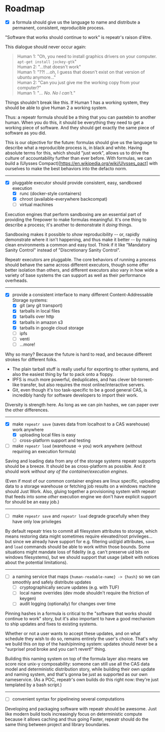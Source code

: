Roadmap
=======

- [x] a formula should give us the language to name and distribute a permanent, consistent, reproducible process.

"Software that works should continue to work" is repeatr's raison d'être.

This dialogue should never occur again:

> Human 1: "Oh, you need to install graphics drivers on your computer.  `apt-get install jockey-gtk`"  
> Human 2: "...that doesn't work"  
> Human 1: "??!  ...oh, I guess that doesn't exist on that version of ubuntu anymore..."  
> Human 2: "Can you just give me the working copy from your computer?"  
> Human 1: "*... No.  No I can't.*"  

Things shouldn't break like this.
If Human 1 has a working system, they should be able to give Human 2 a working system.

Thus: a repeatr formula should be a thing that you can pastebin to another human.
When you do this, it should be everything they need to get a working piece of software.
And they should get exactly the same piece of software as you did.

This is our objective for the future: formulas should give us the language
to describe what a reproducible process is, in black and white.
Having absolute terms for this, which should "just work", allows us to drive
the culture of accountability further than ever before.
With formulas, we can build a (Ulysses Compact)[https://en.wikipedia.org/wiki/Ulysses_pact]
with ourselves to make the best behaviors into the defacto norm.

---

- [x] pluggable executor should provide consistent, easy, sandboxed execution
  - [x] runc (docker-style containers)
  - [x] chroot (available-everywhere backcompat)
  - [ ] virtual machines

Execution engines that perform sandboxing are an essential part of providing the firepower
to make formulas meaningful.
It's one thing to describe a process; it's another to demonstrate it *doing* things.

Sandboxing makes it possible to *show* reproducibility -- or, rapidly demonstrate
where it isn't happening, and thus make it better -- by making clean environments
a common and easy tool.
Think if it like "Mandatory Sanity Control" instead of "Discretionary Sanity Control".

Repeatr executors are pluggable.
The core behaviors of running a process should behave the same across different executors,
though some offer better isolation than others,
and different executors also vary in how wide a variety of base systems the can support
as well as their performance overheads.

---

- [x] provide a consistent interface to many different Content-Addressable Storage systems:
  - [x] git (any git transport)
  - [x] tarballs in local files
  - [x] tarballs over http
  - [x] tarballs in amazon s3
  - [x] tarballs in google cloud storage
  - [ ] ipfs
  - [ ] venti
  - [ ] ...more!

Why so many?  Because the future is hard to read, and because different strokes for different folks.

- The plain tarball stuff is really useful for exporting to other systems, and also the easiest thing by far to pack onto a floppy.
- IPFS is much more powerful, deduplicates, and has clever bit-torrent-like transfer, but also requires the most online/interactive servers.
- Git, even though it's too task-specific to be a good general CAS, is incredibly handy for software developers to import their work.

Diversity is strength here.  As long as we can pin hashes, we can paper over the other differences.

---

- [x] make `repeatr save` (saves data from localhost to a CAS warehouse) work anywhere
  - [x] uploading local files is easy
  - [ ] cross-platform support and testing
- [ ] make `repeatr load` (warehouse -> you) work anywhere (without requiring an execution formula)

Saving and loading data from any of the storage systems repeatr supports should be a breeze.
It should be as cross-platform as possible.
And it should work *without any of the container/execution engines*.

(Even if most of our common container engines are linux specific,
uploading data to a storage warehouse or fetching job results on a windows machine should Just Work.
Also, gluing together a provisioning system with repeatr that feeds into some *other* execution engine
we don't have explicit support for should be an easy job.)

---

- [ ] make `repeatr save` and `repeatr load` degrade gracefully when they have only low privileges

By default repeatr tries to commit all filesystem attributes to storage, which means restoring data
might sometimes require elevated/root privileges... but since we already have support for e.g. 
filtering uid/gid attributes, `save` and `load` commands should be able to work within those bounds.
Some situations might mandate loss of fidelity (e.g. can't preserve uid bits on windows filesystems),
but we should support that usage (albeit with notices about the potential limitations).

---

- [ ] a naming service that maps `{human-readable-name} -> {hash}` so we can smoothly and safely distribute updates
  - [ ] cryptographically secure updates (e.g. with TUF)
  - [ ] local name overrides (dev mode shouldn't require the friction of keygen)
  - [ ] audit logging (optionally) for changes over time

Pinning hashes in a formula is critical to the "software that works should continue to work" story,
but it's also important to have a good mechanism to ship updates and fixes to existing systems.

Whether or not a user wants to accept these updates, and on what schedule they wish to do so, remains entirely the user's choice.
That's why we build this *on top* of the hash/pinning system: updates should never be a "surprise!  prod broke and you can't revert!" thing.

Building this naming system on top of the formula layer also means we score nice unix-y composability:
someone can still use all the CAS data model and deterministic distribution story, while building their own update and naming system,
and that's gonna be just as supported as our own nameservice.
(As a POC, repeatr's own builds do this right now: they're just templated by a bash script.)

---

- [ ] convenient syntax for pipelineing several computations

Developing and packaging software with repeatr should be awesome.
Just like modern build tools increasingly focus on deterministic compute because it allows caching and thus going Faster,
repeatr should do the same thing between project and library boundaries.


